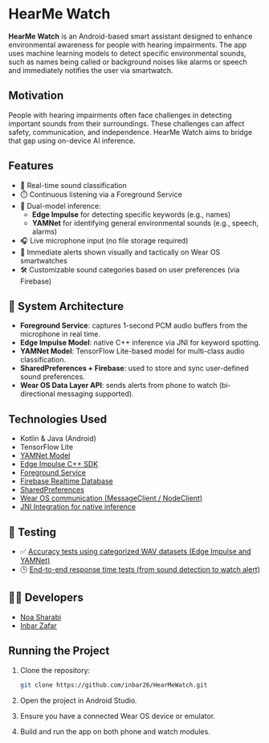 # HearMe Watch

**HearMe Watch** is an Android-based smart assistant designed to enhance environmental awareness for people with hearing impairments. The app uses machine learning models to detect specific environmental sounds, such as names being called or background noises like alarms or speech and immediately notifies the user via smartwatch.

## Motivation

People with hearing impairments often face challenges in detecting important sounds from their surroundings. These challenges can affect safety, communication, and independence. HearMe Watch aims to bridge that gap using on-device AI inference.

## Features

- 📣 Real-time sound classification
- ⏱️ Continuous listening via a Foreground Service
- 🤖 Dual-model inference:
  - **Edge Impulse** for detecting specific keywords (e.g., names)
  - **YAMNet** for identifying general environmental sounds (e.g., speech, alarms)
- 🎧 Live microphone input (no file storage required)
- 🔔 Immediate alerts shown visually and tactically on Wear OS smartwatches
- 🛠️ Customizable sound categories based on user preferences (via Firebase)

## 🧩 System Architecture

- **Foreground Service**: captures 1-second PCM audio buffers from the microphone in real time.
- **Edge Impulse Model**: native C++ inference via JNI for keyword spotting.
- **YAMNet Model**: TensorFlow Lite-based model for multi-class audio classification.
- **SharedPreferences + Firebase**: used to store and sync user-defined sound preferences.
- **Wear OS Data Layer API**: sends alerts from phone to watch (bi-directional messaging supported).

## Technologies Used

- Kotlin & Java (Android)
- TensorFlow Lite
- [YAMNet Model](app/src/main/java/dev/noash/hearmewatch/YamnetRunner.java)
- [Edge Impulse C++ SDK](app/src/main/cpp)
- [Foreground Service](app/src/main/java/dev/noash/hearmewatch/Foreground/MyForegroundService.java)
- [Firebase Realtime Database](app/src/main/java/dev/noash/hearmewatch/Utilities/DBManager.java)
- [SharedPreferences](app/src/main/java/dev/noash/hearmewatch/Utilities/SPManager.java)
- [Wear OS communication (MessageClient / NodeClient)](wearos/src/main/java/dev/noash/hearmewatch/MessageReceiverService.java)
- [JNI Integration for native inference](app/src/main/cpp/native-lib.cpp)

## 🧪 Testing

- ✅ [Accuracy tests using categorized WAV datasets (Edge Impulse and YAMNet)](app/src/androidTest/java/dev/noash/hearmewatch/SoundRecognitionAccuracyTest.java)
- 🕒 [End-to-end response time tests (from sound detection to watch alert)](app/src/androidTest/java/dev/noash/hearmewatch/ResponseTimeTest.java)

 ## 👩‍💻 Developers
- [Noa Sharabi](https://www.linkedin.com/in/noa-sharabi-32616329b/)
- [Inbar Zafar](https://www.linkedin.com/in/inbarzafar/)

## Running the Project

1. Clone the repository:
   ```bash
   git clone https://github.com/inbar26/HearMeWatch.git

2. Open the project in Android Studio.

3. Ensure you have a connected Wear OS device or emulator.

4. Build and run the app on both phone and watch modules.


